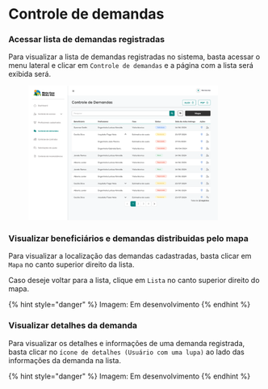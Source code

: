 # Controle de demandas

### Acessar lista de demandas registradas

Para visualizar a lista de demandas registradas no sistema, basta acessar o menu lateral e clicar em `Controle de demandas` e a página com a lista será exibida será.

<figure><img src="../.gitbook/assets/Controle de Demandas (1).png" alt="" width="375"><figcaption></figcaption></figure>

### Visualizar beneficiários e demandas distribuidas pelo mapa

Para visualizar a localização das demandas cadastradas, basta clicar em `Mapa` no canto superior direito da lista.

Caso deseje voltar para a lista, clique em `Lista` no canto superior direito do mapa.

{% hint style="danger" %}
Imagem: Em desenvolvimento
{% endhint %}

### Visualizar detalhes da demanda

Para visualizar os detalhes e informações de uma demanda registrada, basta clicar no `ícone de detalhes (Usuário com uma lupa)` ao lado das informações da demanda na lista.

{% hint style="danger" %}
Imagem: Em desenvolvimento
{% endhint %}
